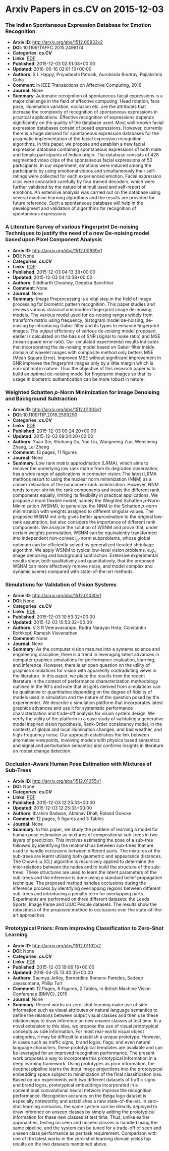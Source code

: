 # Arxiv Papers in cs.CV on 2015-12-03
### The Indian Spontaneous Expression Database for Emotion Recognition
- **Arxiv ID**: http://arxiv.org/abs/1512.00932v2
- **DOI**: 10.1109/TAFFC.2015.2498174
- **Categories**: **cs.CV**
- **Links**: [PDF](http://arxiv.org/pdf/1512.00932v2)
- **Published**: 2015-12-03 02:51:08+00:00
- **Updated**: 2016-06-16 02:01:16+00:00
- **Authors**: S L Happy, Priyadarshi Patnaik, Aurobinda Routray, Rajlakshmi Guha
- **Comment**: in IEEE Transactions on Affective Computing, 2016
- **Journal**: None
- **Summary**: Automatic recognition of spontaneous facial expressions is a major challenge in the field of affective computing. Head rotation, face pose, illumination variation, occlusion etc. are the attributes that increase the complexity of recognition of spontaneous expressions in practical applications. Effective recognition of expressions depends significantly on the quality of the database used. Most well-known facial expression databases consist of posed expressions. However, currently there is a huge demand for spontaneous expression databases for the pragmatic implementation of the facial expression recognition algorithms. In this paper, we propose and establish a new facial expression database containing spontaneous expressions of both male and female participants of Indian origin. The database consists of 428 segmented video clips of the spontaneous facial expressions of 50 participants. In our experiment, emotions were induced among the participants by using emotional videos and simultaneously their self-ratings were collected for each experienced emotion. Facial expression clips were annotated carefully by four trained decoders, which were further validated by the nature of stimuli used and self-report of emotions. An extensive analysis was carried out on the database using several machine learning algorithms and the results are provided for future reference. Such a spontaneous database will help in the development and validation of algorithms for recognition of spontaneous expressions.



### A Literature Survey of various Fingerprint De-noising Techniques to justify the need of a new De-noising model based upon Pixel Component Analysis
- **Arxiv ID**: http://arxiv.org/abs/1512.00939v1
- **DOI**: None
- **Categories**: **cs.CV**
- **Links**: [PDF](http://arxiv.org/pdf/1512.00939v1)
- **Published**: 2015-12-03 04:13:38+00:00
- **Updated**: 2015-12-03 04:13:38+00:00
- **Authors**: Siddharth Choubey, Deepika Banchhor
- **Comment**: None
- **Journal**: None
- **Summary**: Image Preprocessing is a vital step in the field of image processing for biometric pattern recognition. This paper studies and reviews various classical and modern fingerprint image de-noising models. The various model used for de-noising ranges widely from transform matrix using frequency, histogram model de-noising, de-noising by introducing Gabor filter and its types to enhance fingerprint images.   The output efficiency of various de-noising model proposed earlier is calculated on the basis of SNR (signal to noise ratio) and MSE (mean square error rate). Our simulated experimental results indicates that incorporating the de-noising model based on Gabor filter inside domain of wavelet ranges with composite method only betters MSE (Mean Square Error). Improved MSE without significant improvement in SNR improves the fingerprint images only by a little margin which is non-optimal in nature. Thus the objective of this research paper is to build an optimal de-noising model for fingerprint images so that its usage in biometric authentication can be more robust in nature.



### Weighted Schatten $p$-Norm Minimization for Image Denoising and Background Subtraction
- **Arxiv ID**: http://arxiv.org/abs/1512.01003v1
- **DOI**: 10.1109/TIP.2016.2599290
- **Categories**: **cs.CV**
- **Links**: [PDF](http://arxiv.org/pdf/1512.01003v1)
- **Published**: 2015-12-03 09:24:20+00:00
- **Updated**: 2015-12-03 09:24:20+00:00
- **Authors**: Yuan Xie, Shuhang Gu, Yan Liu, Wangmeng Zuo, Wensheng Zhang, Lei Zhang
- **Comment**: 13 pages, 11 figures
- **Journal**: None
- **Summary**: Low rank matrix approximation (LRMA), which aims to recover the underlying low rank matrix from its degraded observation, has a wide range of applications in computer vision. The latest LRMA methods resort to using the nuclear norm minimization (NNM) as a convex relaxation of the nonconvex rank minimization. However, NNM tends to over-shrink the rank components and treats the different rank components equally, limiting its flexibility in practical applications. We propose a more flexible model, namely the Weighted Schatten $p$-Norm Minimization (WSNM), to generalize the NNM to the Schatten $p$-norm minimization with weights assigned to different singular values. The proposed WSNM not only gives better approximation to the original low-rank assumption, but also considers the importance of different rank components. We analyze the solution of WSNM and prove that, under certain weights permutation, WSNM can be equivalently transformed into independent non-convex $l_p$-norm subproblems, whose global optimum can be efficiently solved by generalized iterated shrinkage algorithm. We apply WSNM to typical low-level vision problems, e.g., image denoising and background subtraction. Extensive experimental results show, both qualitatively and quantitatively, that the proposed WSNM can more effectively remove noise, and model complex and dynamic scenes compared with state-of-the-art methods.



### Simulations for Validation of Vision Systems
- **Arxiv ID**: http://arxiv.org/abs/1512.01030v1
- **DOI**: None
- **Categories**: **cs.CV**
- **Links**: [PDF](http://arxiv.org/pdf/1512.01030v1)
- **Published**: 2015-12-03 10:53:32+00:00
- **Updated**: 2015-12-03 10:53:32+00:00
- **Authors**: V S R Veeravasarapu, Rudra Narayan Hota, Constantin Rothkopf, Ramesh Visvanathan
- **Comment**: None
- **Journal**: None
- **Summary**: As the computer vision matures into a systems science and engineering discipline, there is a trend in leveraging latest advances in computer graphics simulations for performance evaluation, learning, and inference. However, there is an open question on the utility of graphics simulations for vision with apparently contradicting views in the literature. In this paper, we place the results from the recent literature in the context of performance characterization methodology outlined in the 90's and note that insights derived from simulations can be qualitative or quantitative depending on the degree of fidelity of models used in simulation and the nature of the question posed by the experimenter. We describe a simulation platform that incorporates latest graphics advances and use it for systematic performance characterization and trade-off analysis for vision system design. We verify the utility of the platform in a case study of validating a generative model inspired vision hypothesis, Rank-Order consistency model, in the contexts of global and local illumination changes, and bad weather, and high-frequency noise. Our approach establishes the link between alternative viewpoints, involving models with physics based semantics and signal and perturbation semantics and confirms insights in literature on robust change detection.



### Occlusion-Aware Human Pose Estimation with Mixtures of Sub-Trees
- **Arxiv ID**: http://arxiv.org/abs/1512.01055v1
- **DOI**: None
- **Categories**: **cs.CV**
- **Links**: [PDF](http://arxiv.org/pdf/1512.01055v1)
- **Published**: 2015-12-03 12:25:33+00:00
- **Updated**: 2015-12-03 12:25:33+00:00
- **Authors**: Ibrahim Radwan, Abhinav Dhall, Roland Goecke
- **Comment**: 12 pages, 5 figures and 3 Tables
- **Journal**: None
- **Summary**: In this paper, we study the problem of learning a model for human pose estimation as mixtures of compositional sub-trees in two layers of prediction. This involves estimating the pose of a sub-tree followed by identifying the relationships between sub-trees that are used to handle occlusions between different parts. The mixtures of the sub-trees are learnt utilising both geometric and appearance distances. The Chow-Liu (CL) algorithm is recursively applied to determine the inter-relations between the nodes and to build the structure of the sub-trees. These structures are used to learn the latent parameters of the sub-trees and the inference is done using a standard belief propagation technique. The proposed method handles occlusions during the inference process by identifying overlapping regions between different sub-trees and introducing a penalty term for overlapping parts. Experiments are performed on three different datasets: the Leeds Sports, Image Parse and UIUC People datasets. The results show the robustness of the proposed method to occlusions over the state-of-the-art approaches.



### Prototypical Priors: From Improving Classification to Zero-Shot Learning
- **Arxiv ID**: http://arxiv.org/abs/1512.01192v2
- **DOI**: None
- **Categories**: **cs.CV**
- **Links**: [PDF](http://arxiv.org/pdf/1512.01192v2)
- **Published**: 2015-12-03 19:06:16+00:00
- **Updated**: 2018-04-25 13:40:35+00:00
- **Authors**: Saumya Jetley, Bernardino Romera-Paredes, Sadeep Jayasumana, Philip Torr
- **Comment**: 12 Pages, 6 Figures, 2 Tables, in British Machine Vision Conference
  (BMVC), 2015
- **Journal**: None
- **Summary**: Recent works on zero-shot learning make use of side information such as visual attributes or natural language semantics to define the relations between output visual classes and then use these relationships to draw inference on new unseen classes at test time. In a novel extension to this idea, we propose the use of visual prototypical concepts as side information. For most real-world visual object categories, it may be difficult to establish a unique prototype. However, in cases such as traffic signs, brand logos, flags, and even natural language characters, these prototypical templates are available and can be leveraged for an improved recognition performance. The present work proposes a way to incorporate this prototypical information in a deep learning framework. Using prototypes as prior information, the deepnet pipeline learns the input image projections into the prototypical embedding space subject to minimization of the final classification loss. Based on our experiments with two different datasets of traffic signs and brand logos, prototypical embeddings incorporated in a conventional convolutional neural network improve the recognition performance. Recognition accuracy on the Belga logo dataset is especially noteworthy and establishes a new state-of-the-art. In zero-shot learning scenarios, the same system can be directly deployed to draw inference on unseen classes by simply adding the prototypical information for these new classes at test time. Thus, unlike earlier approaches, testing on seen and unseen classes is handled using the same pipeline, and the system can be tuned for a trade-off of seen and unseen class performance as per task requirement. Comparison with one of the latest works in the zero-shot learning domain yields top results on the two datasets mentioned above.



